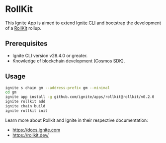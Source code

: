 # RollKit

This Ignite App is aimed to extend [Ignite CLI](https://github.com/ignite/cli) and bootstrap the development of a [RollKit](https://rollkit.dev) rollup.

## Prerequisites

* Ignite CLI version v28.4.0 or greater.
* Knowledge of blockchain development (Cosmos SDK).

## Usage

```sh
ignite s chain gm --address-prefix gm --minimal
cd gm
ignite app install -g github.com/ignite/apps/rollkit@rollkit/v0.2.0
ignite rollkit add
ignite chain build
ignite rollkit init
```

Learn more about Rollkit and Ignite in their respective documentation:

* <https://docs.ignite.com>
* <https://rollkit.dev/>
